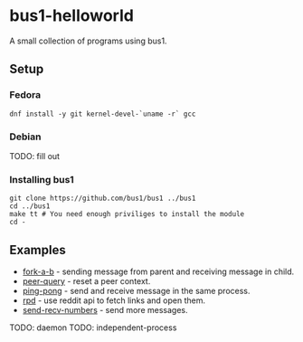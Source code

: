 # bus1-helloworld

A small collection of programs using bus1.

## Setup

### Fedora

    dnf install -y git kernel-devel-`uname -r` gcc

### Debian

TODO: fill out

### Installing bus1

    git clone https://github.com/bus1/bus1 ../bus1
    cd ../bus1
    make tt # You need enough priviliges to install the module
    cd -

## Examples

- [fork-a-b][fork-a-b] - sending message from parent and receiving message in child.
- [peer-query][peer-query] - reset a peer context.
- [ping-pong][ping-pong] - send and receive message in the same process.
- [rpd][rpd] - use reddit api to fetch links and open them.
- [send-recv-numbers][send-recv-numbers] - send more messages.

TODO: daemon
TODO: independent-process

[fork-a-b]: ./fork-a-b.c
[peer-query]: ./peer-query.c
[ping-pong]: ./ping-pong.c
[rpd]: ./rpd.c
[send-recv-numbers]: ./send-recv-numbers.c
